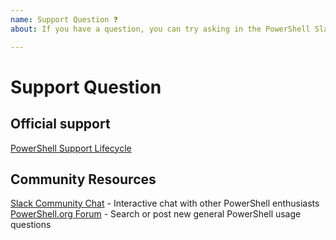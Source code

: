 ```yaml
---
name: Support Question ❓
about: If you have a question, you can try asking in the PowerShell Slack channel first. If you need official support, refer to the [PowerShell Support Lifecycle](https://aka.ms/pslifecycle)

---
```


# Support Question

## Official support

[PowerShell Support Lifecycle](https://aka.ms/pslifecycle)

## Community Resources

[Slack Community Chat](https://powershell.slack.com) - Interactive chat with other PowerShell enthusiasts
[PowerShell.org Forum](https://powershell.org/forums/) - Search or post new general PowerShell usage questions
